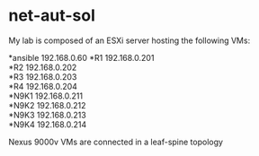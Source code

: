 # net-aut-sol

My lab is composed of an ESXi server hosting the following VMs:


*ansible	192.168.0.60
*R1			192.168.0.201   
*R2			192.168.0.202   
*R3			192.168.0.203   
*R4			192.168.0.204   
*N9K1		192.168.0.211   
*N9K2		192.168.0.212   
*N9K3		192.168.0.213   
*N9K4		192.168.0.214   

Nexus 9000v VMs are connected in a leaf-spine topology